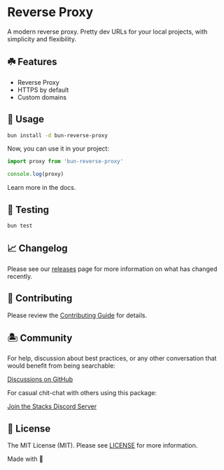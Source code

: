 # Reverse Proxy

A modern reverse proxy. Pretty dev URLs for your local projects, with simplicity and flexibility.

## ☘️ Features

- Reverse Proxy
- HTTPS by default
- Custom domains

## 🤖 Usage

```bash
bun install -d bun-reverse-proxy
```

Now, you can use it in your project:

```js
import proxy from 'bun-reverse-proxy'

console.log(proxy)
```

Learn more in the docs.

## 🧪 Testing

```bash
bun test
```

## 📈 Changelog

Please see our [releases](https://github.com/stacksjs/stacks/releases) page for more information on what has changed recently.

## 🚜 Contributing

Please review the [Contributing Guide](https://github.com/stacksjs/contributing) for details.

## 🏝 Community

For help, discussion about best practices, or any other conversation that would benefit from being searchable:

[Discussions on GitHub](https://github.com/stacksjs/stacks/discussions)

For casual chit-chat with others using this package:

[Join the Stacks Discord Server](https://discord.gg/stacksjs)

## 📄 License

The MIT License (MIT). Please see [LICENSE](https://github.com/stacksjs/stacks/tree/main/LICENSE.md) for more information.

Made with 💙
